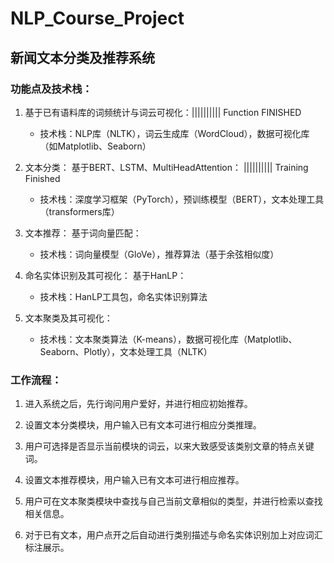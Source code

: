# NLP_Course_Project

## 新闻文本分类及推荐系统

### 功能点及技术栈：

1. 基于已有语料库的词频统计与词云可视化：|||||||||| Function FINISHED
   - 技术栈：NLP库（NLTK），词云生成库（WordCloud），数据可视化库（如Matplotlib、Seaborn）

2. 文本分类： 基于BERT、LSTM、MultiHeadAttention： |||||||||| Training Finished
   - 技术栈：深度学习框架（PyTorch），预训练模型（BERT），文本处理工具（transformers库）

3. 文本推荐： 基于词向量匹配： 
   - 技术栈：词向量模型（GloVe），推荐算法（基于余弦相似度）

4. 命名实体识别及其可视化： 基于HanLP：
   - 技术栈：HanLP工具包，命名实体识别算法

5. 文本聚类及其可视化：
   - 技术栈：文本聚类算法（K-means），数据可视化库（Matplotlib、Seaborn、Plotly），文本处理工具（NLTK）

### 工作流程：

1. 进入系统之后，先行询问用户爱好，并进行相应初始推荐。

2. 设置文本分类模块，用户输入已有文本可进行相应分类推理。

3. 用户可选择是否显示当前模块的词云，以来大致感受该类别文章的特点关键词。

4. 设置文本推荐模块，用户输入已有文本可进行相应推荐。

5. 用户可在文本聚类模块中查找与自己当前文章相似的类型，并进行检索以查找相关信息。

6. 对于已有文本，用户点开之后自动进行类别描述与命名实体识别加上对应词汇标注展示。